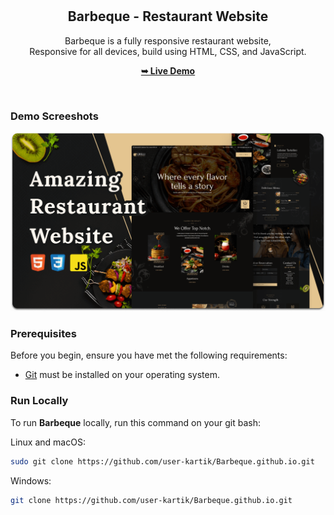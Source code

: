 <div align="center">
  
  
  <br />
  <br />

  <h2 align="center">Barbeque - Restaurant Website</h2>

  Barbeque is a fully responsive restaurant website, <br />Responsive for all devices, build using HTML, CSS, and JavaScript.

  <a href="https://user-kartik.github.io/Barbeque.github.io/"><strong>➥ Live Demo</strong></a>

</div>

<br />

### Demo Screeshots

![Barbeque Desktop Demo](./readme-images/desktop.png "Desktop Demo")

### Prerequisites

Before you begin, ensure you have met the following requirements:

* [Git](https://git-scm.com/downloads "Download Git") must be installed on your operating system.

### Run Locally

To run **Barbeque** locally, run this command on your git bash:

Linux and macOS:

```bash
sudo git clone https://github.com/user-kartik/Barbeque.github.io.git
```

Windows:

```bash
git clone https://github.com/user-kartik/Barbeque.github.io.git
```




